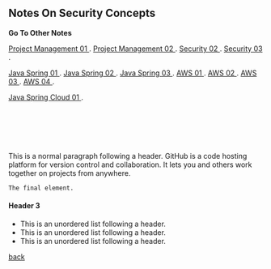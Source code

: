 
## Notes On Security Concepts

**Go To Other Notes**

[Project Management 01  ](./pm-01.md).
[Project Management 02  ](./pm-02.md).
[Security 02  ](./sec-02.md).
[Security 03  ](./sec-03.md). 

[Java Spring 01  ](./spring-01.md). 
[Java Spring 02  ](./spring-02.md).
[Java Spring 03  ](./spring-03.md).
[AWS 01  ](./aws-01.md).
[AWS 02  ](./aws-02.md).
[AWS 03  ](./aws-03.md).
[AWS 04  ](./aws-04.md). 

[Java Spring Cloud 01  ](./springc-01.md).  


 
 
 <br><br> <br><br>  
 This is a normal paragraph following a header. GitHub is a code hosting platform for version control and collaboration. It lets you and others work together on projects from anywhere.



```
The final element.
```


#### Header 3

*   This is an unordered list following a header.
*   This is an unordered list following a header.
*   This is an unordered list following a header.

[back](./)
